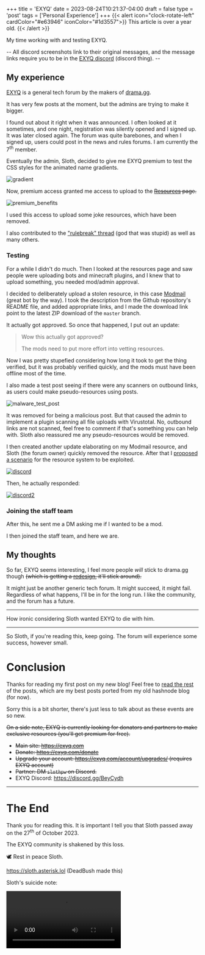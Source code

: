 +++
title = 'EXYQ'
date = 2023-08-24T10:21:37-04:00
draft = false
type = 'post'
tags = ['Personal Experience']
+++
{{< alert icon="clock-rotate-left" cardColor="#e63946" iconColor="#1d3557">}}
This article is over a year old.
{{< /alert >}}

My time working with and testing EXYQ.

<!--more-->

-- All discord screenshots link to their original messages, and the message links require you to be in the [EXYQ discord](https://discord.gg/BeyCydh) (discord thing). --

<!-- Hey, you viewed the source of this page! You're the best :) -->

## My experience


[EXYQ](https://exyq.com) is a general tech forum by the makers of [drama.gg](https://drama.gg).

It has very few posts at the moment, but the admins are trying to make it bigger.

I found out about it right when it was announced. I often looked at it sometimes, and one night, registration was silently opened and I signed up. It was later closed again. The forum was quite barebones, and when I signed up, users could post in the news and rules forums. I am currently the 7<sup>th</sup> member.

Eventually the admin, Sloth, decided to give me EXYQ premium to test the CSS styles for the animated name gradients.

![gradient](firefox_Wd3yg9p8Zu.gif "the premium name gradient he gave me (image taken from another user's profile).") 


Now, premium access granted me access to upload to the ~~[Resources](https://exyq.com/resources/) page.~~

![premium_benefits](firefox_E7wwN4oEVo.png "The premium benefits.")

I used this access to upload some joke resources, which have been removed.

I also contributed to the ["rulebreak" thread](https://web.archive.org/web/20230819123150/https://exyq.com/threads/rulebreak.7/) (god that was stupid) as well as many others.

### Testing
For a while I didn't do much. Then I looked at the resources page and saw people were uploading bots and minecraft plugins, and I knew that to upload something, you needed mod/admin approval. 

I decided to deliberately upload a stolen resource, in this case [Modmail](https://github.com/modmail-dev/modmail) (great bot by the way). I took the description from the Github repository's README file, and added appropriate links, and I made the download link point to the latest ZIP download of the `master` branch.

It actually got approved. So once that happened, I put out an update:
   > Wow this actually got approved?
   >
   > The mods need to put more effort into vetting resources.

Now I was pretty stupefied considering how long it took to get the thing verified, but it was probably verified quickly, and the mods must have been offline most of the time.

I also made a test post seeing if there were any scanners on outbound links, as users could make pseudo-resources using posts.

![malware_test_post](80lygEW.png)

It was removed for being a malicious post. But that caused the admin to implement a plugin scanning all file uploads with Virustotal. No, outbound links are not scanned, feel free to comment if that's something you can help with. Sloth also reassured me any pseudo-resources would be removed.


I then created another update elaborating on my Modmail resource, and Sloth (the forum owner) quickly removed the resource. After that I [proposed a scenario](https://discord.com/channels/730015520568639509/730023081489203241/1144261296653611078) for the resource system to be exploited.

[![discord](ArmCord_ShC6aBMgSU.png)](https://discord.com/channels/730015520568639509/730023081489203241/1144261540845998141)

Then, he actually responded:

[![discord2](ArmCord_jsfEg00aBY.png)](https://discord.com/channels/730015520568639509/730023081489203241/1144263704356069467)

### Joining the staff team

After this, he sent me a DM asking me if I wanted to be a mod.

I then joined the staff team, and here we are.

## My thoughts

So far, EXYQ seems interesting, I feel more people *will* stick to drama.gg though ~~(which is getting a [redesign](https://new.drama.gg), it'll stick around).~~

It might just be another generic tech forum. It might succeed, it might fail. Regardless of what happens, I'll be in for the long run. I like the community, and the forum has a future.

---
How ironic considering Sloth wanted EXYQ to die with him.

---

So Sloth, if you're reading this, keep going. The forum will experience some success, however small.

# Conclusion

Thanks for reading my first post on my new blog! Feel free to [read the rest](/blog) of the posts, which are my best posts ported from my old hashnode blog (for now).

Sorry this is a bit shorter, there's just less to talk about as these events are so new.

~~On a side note, EXYQ is currently looking for donators and partners to make exclusive resources (you'll get premium for free).~~

- ~~Main site: https://exyq.com~~
- ~~Donate: https://exyq.com/donate~~
- ~~Upgrade your account: https://exyq.com/account/upgrades/ (requires EXYQ account)~~
- ~~Partner: DM `slothpw` on Discord.~~
- EXYQ Discord: https://discord.gg/BeyCydh

------

# The End

Thank you for reading this. It is important I tell you that Sloth passed away on the 27<sup>th</sup> of October 2023.

The EXYQ community is shakened by this loss.

:dove: Rest in peace Sloth.

https://sloth.asterisk.lol (DeadBush made this)

Sloth's suicide note:

<video src="https://sloth.asterisk.lol/video/TheEnd.mp4" type=video/mp4 controls>